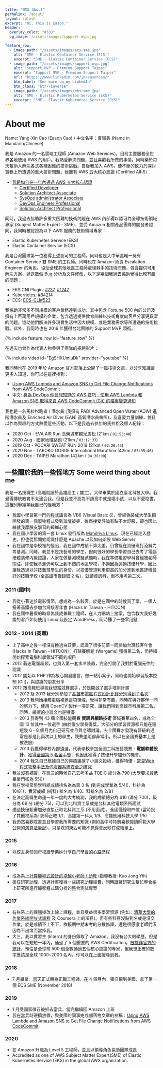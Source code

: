```yaml
---
title: "關於 About"
permalink: /about/
layout: splash
excerpt: "Hi, this is Eason."
header:
  overlay_color: "#333"
  og_image: /assets/images/support-mvp.jpg

feature_row:
  - image_path: "/assets/images/ecs-sme.jpg"
    alt: "SME - Elastic Container Service (ECS)"
    excerpt: "SME - Elastic Container Service (ECS)"
  - image_path: "/assets/images/support-mvp.jpg"
    alt: "Support MVP - Premium Support Taipei"
    excerpt: "Support MVP - Premium Support Taipei"
    url: "https://www.linkedin.com/in/easoncao/"
    btn_label: "See more on my LinkedIn"
    btn_class: "btn--inverse"
  - image_path: "/assets/images/eks-sme.jpg"
    alt: "SME - Elastic Kubernetes Service (EKS)"
    excerpt: "SME - Elastic Kubernetes Service (EKS)"
---
```


# About me

Name: Yang-Xin Cao (Eason Cao) / 中文名字：曹暘鑫 (Name in Mandarin/Chinese)

我是 Amazon 的一名雲端工程師 (Amazon Web Services)，目前主要服務全世界各地使用 AWS 的用戶。我熱愛解決問題，並且喜歡我所做的事情，同時樂於每天幫助人解決各式各樣困難的技術挑戰。自從我加入 AWS，便不斷的致力於探討實務上所遭遇的重大技術問題。我擁有 AWS 五大核心認證 (Certified All-5)：

- [我是如何在一年內通過 AWS 五大核心認證](/how-i-pass-aws-all-five-certificate-within-one-year)
  - [Certified Developer](/AWS-Developer-Associate-Preparation/)
  - [Solution Architect Associate](/AWS-Certified-Solution-Architect-Associate-Preparation/)
  - [SysOps administrator Associate](/AWS-SysOps-Administrtor-Associate-Preparation/)
  - [DevOps Engineer Professional](/AWS-Certified-DevOps-Engineer-Professional-Preparation/)
  - [Solution Architect Professional]()

同時，我過去協助許多重大困難的技術問題在 AWS 內部得以認可為全球技術領域專家 (Subject Matter Expert - SME)，並受 Amazon 相關產品團隊的開發者認同，我同時被認證為以下 AWS 服務的技術領域專家：

- Elastic Kubernetes Service (EKS)
- Elastic Container Service (ECS)

我是台灣團隊第一位獲得上述認可的工程師，同時也是大中華區唯一擁有 Container Service 雙 SME 的工程師。同時也在 Amazon 負責 Escalation Engineer 的角色，協助全球其他地區工程師處理棘手的技術問題，包含提供可用解決方案、遞送數個 Bug 分析及文件修改，以下是幾個我過去協助覺得比較有趣的問題：

- EKS CNI Plugin: [#737](https://github.com/aws/amazon-vpc-cni-k8s/issues/737#issuecomment-569737716), [#1247](https://github.com/aws/amazon-vpc-cni-k8s/pull/1247)
- Kubernetes: [#84214](https://github.com/kubernetes/kubernetes/issues/84214#issuecomment-552132512)
- ECS: [ECS-CLI#523](https://github.com/aws/amazon-ecs-cli/pull/523)

我協助非常多不同規模的客戶業務達到成功，其中包含 Fortune 500 內的公司及擁有上百萬用戶規模的企業，包含透過提供教育訓練以技術角度向客戶分享更艱澀的問題，協助他們解決許多現實生活中因大規模、或是業務需求等所遭遇的技術挑戰。此外，我同時也在 2019 年獲得台北團隊的 Support MVP 頭銜。

{% include feature_row id="feature_row" %}

在過去也曾作為代表人物參與了團隊的招聘影片：

{% include video id="EgSHXUmiuDk" provider="youtube" %}

我同時也在 2019 年於 Amazon 官方部落上公開了一篇技術文章，以分享知識讓更多人知道，你可以在這裡找到：
- [Using AWS Lambda and Amazon SNS to Get File Change Notifications from AWS CodeCommit](https://aws.amazon.com/blogs/devops/using-aws-lambda-and-amazon-sns-to-get-file-change-notifications-from-aws-codecommit/)
- 中文: [身為 DevOps 你會想知道的 AWS 技巧 - 使用 AWS Lambda 和 Amazon SNS 取得來自 AWS CodeCommit (Git) 的檔案變更通知](/using-aws-lambda-and-amazon-sns-to-get-file-change-notifications-from-aws-codecommit)

我也是一名馬拉松跑者 / 潛水員 (我擁有 PADI Advanced Open Water (AOW) 進階潛水員及 Enriched Air Diver (EAN) 高氧潛水員執照)，及喜愛力量訓練，並且以作為興趣的方式熱愛這些活動。以下是我過去參加的馬拉松及個人紀錄：

- 2020 Oct - EVA AIR Run 長榮城市觀光馬松 (21km / `01:53:48`)
- 2020 Aug - 國家地理路跑 (21km / `02:17:37`)
- 2019 Oct - POCARI SWEAT RUN 2019 (21km / `02:20:45`)
- 2020 Nov - TAROKO GORGE International Marathon (42km / `05:35:46`)
- 2020 Dec - TAIPEI Marathon (42km / `04:36:08`)

## 一些關於我的一些怪地方 Some weird thing about me

我是一名技職生 (高職就讀於高雄高工 / 雄工)，大學畢業於國立臺北科技大學。我覺得傳統教育不太適合我，但是我並不認為不讀高中就是壞小孩，以及不愛唸書。這裡列舉幾項我自己的怪地方：

- 我國小學習第一門的程式語言為 VB6 (Visual Basic 6)，曾經偽裝成大學生把開發的第一個廢物程式發到論壇被笑，雖然接受評論有點不太舒服，卻也因此練就我厚臉皮學習的蟑螂心態
- 我在國小學習的第一套 Linux 發行版為 [Mandriva Linux](https://en.wikipedia.org/wiki/Mandriva_Linux)，現在已經走入歷史。但也從那開始認識什麼是 Apache 以及如何架設 Web Server
- 我在國中是學校裡的怪胎，我在國中成績不算太差，仍曾經在資優班打滾努力考基測。同時，我並不是技藝班的學生，但向很好的學長學習自己去考了電腦硬體裝修丙級認證，人家在做基測模擬試題時，我在準備複習學科曾經被老師關注。即使我基測仍可以上到不錯的地區學校，不過因為透過技優升學，因此讓我透過以非技藝班學生的身份，以技優管道利用更高的加分進到地區評價最好的技職學校 (全高雄市僅錄取 2 名)，就讀資訊科，而不用考第二次。

### 2011 (國中)
- 我從小著迷於電影情節，想成為一名駭客。於是在國中的時候買了票，一個人搭著高鐵去參加台灣駭客年會 (Hacks In Taiwan - HITCON)
- 我在國中暑假的時候偽裝成兼職工程師，在人力網站上接案，包含教大我好幾歲的客戶如何使用 Linux 及設定 WordPress，同時賺了一些零用錢

### 2012 - 2014 (高職)
- 上了高中之後一樣沒有換過白日夢，認識了很多前輩一同參加台灣駭客年會 (Hacks In Taiwan - HITCON)，打競賽解題 (Wargame) 獲得第二名，仍持續開始探索電腦科學領域不同的項目
- 2012 著迷電腦超頻，也買入第一套水冷裝置，完全打開了我對於電腦元件的認識
- 2012 開始以 PHP 作為核心開發語言，做一點小案子，同時也開始學習版本控制 (Git)，與認識的朋友分享
- 2012 跟高職班導說我想當競賽選手，於是開啟了選手培訓計畫
  - 2012 及 2013 我分別參加了[高雄市電腦程式設計比賽分別得到了名次](https://sites.google.com/a/ksvs.kh.edu.tw/gao-xiong-gao-gong-zi-xun-ke/jing-sai)
  - 2013 我開始接觸電腦視覺這項領域，覺得非常有趣，同時在與好夥伴一同的努力下，使用 OpenCV 製作一項研究，讓我們得到高雄市科展第二名。同時，[編撰的小論文也是特優](http://www.shs.edu.tw/works/essay/2013/11/2013111611241806.pdf)
  - 2013 我得到 43 屆全國技能競賽 **資訊與網路技術** 區域賽第四名，成為全國 13 位其中一位選手 (由於很少學長得獎，大部分的學習資源都只能在短短幾 6 - 8 個月內自己研究並且與老師討論。去全國賽才發現有晉級的通常是都是比兩次以上的學生，競賽差距都非常小，所以在全國賽基本上是被洗臉)
  - 2013 我獲得學校內部遴選，代表學校參加全國工科技藝競賽 - **電腦軟體設計**，[獲得全國第 5 名金手獎](https://sites.google.com/a/ksvs.kh.edu.tw/gao-xiong-gao-gong-zi-xun-ke/jing-sai-cheng-guo/gong-ke-ji-yi-jing-sai)，也因此獲得了技優升學加分的機會。
  - 2014 我又自己根據自己的興趣編撰了小論文投稿，獲得特優 - [常見Web程式攻擊手法及伺服器系統安全之研究](http://www.shs.edu.tw/works/essay/2014/03/2014032823524786.pdf)
- 我並沒有補習，在高三的時候自己去考多益 TOEIC 總分為 790 (大學要求最低畢業門檻為 550)
- 我在學校常態學科總成績排名為為第 3 名 (到完成學業為 5/40，科排為 10/81)，實習成績 (術科) 排名為 1/40、科排名為 2/81
- 在決定高職生命運一年一度的大考統測，我的成績總分為 610 (滿分 700)，級分為 69 分 (總分 75)，可以到北科資工系或是台科其他電類系所面試
- 透過技優甄審加分直接正取北科資工系 (不用面試)，全國僅錄取四位 (當時投了其他校系為: 彰師正取 1/1、高雄第一科大 1/9、高雄應用科技大學 1/5)
- 我仍然喜歡唸書並且學習我所需要的知識 (例如高中時特別喜歡閱讀師範大學公開的[演算法筆記](http://web.ntnu.edu.tw/~algo/))，只是唸的東西可能不見得會反映在成績單上。

### 2015

- 以校友身份回母校跟學弟妹分享[自己學習的心路歷程](http://slides.com/l3n/tiger2015)

### 2016

- 成為系上[計算機程式設計的卓越小老師 / 助教](https://myweb.ntut.edu.tw/~jykuo/c1041.html) (指導教授: Kuo Jong Yih)
- 擔任研究助理，透過計畫獲得一些研究助理經費，同時跟著研究生幫忙整合系上研究所進行靜態程式碼分析的整合測試專案

### 2017

- 有些系上的課翹掉改上線上課程，並且受益很多學習資源 (例如：[清華大學的作業系統開放式課程](http://ocw.nthu.edu.tw/ocw/index.php?page=course&cid=141) 及 Coursera 上的項目)。但有些科目沒點到名或是沒交作業，於是成績不上不下，依賴期中期末考的分數修課，還是很感激老師們沒因為不出席而當掉我。
- 大三，我以實習生 (Intern) 的身份錄取了 Amazon。我沒有台大的學歷，但是我可以在短短一年內，通過了 5 個重要的 AWS Certification。[根據非官方的統計](https://www.awshof.com/allstarscertifiedlist.html)，預估是全球前 500 個全數通過五個核心認證的專家，但我想正確的數字應該是全球 1000~2000 名內，你可以在上面搜尋到我。

### 2018

- 7 月畢業，當天正式轉為正職工程師，在 4 個月內，獨自飛到美國，拿了第一個 ECS SME (November 2018)

### 2019

- 1 月受國家徵召被抓去當兵，當完繼續回 Amazon 上班
- 我在當兵時硬擠放假，與美國的同事完成部落格文章的校稿：[Using AWS Lambda and Amazon SNS to Get File Change Notifications from AWS CodeCommit](https://aws.amazon.com/blogs/devops/using-aws-lambda-and-amazon-sns-to-get-file-change-notifications-from-aws-codecommit/)

### 2020

- 在 Amazon 升職為 Level 5 工程師，並且以領導角色協助團隊成長
- Accredited as one of AWS Subject Matter Expert(SME) of Elastic Kubernetes Service (EKS) in the global AWS organization.
